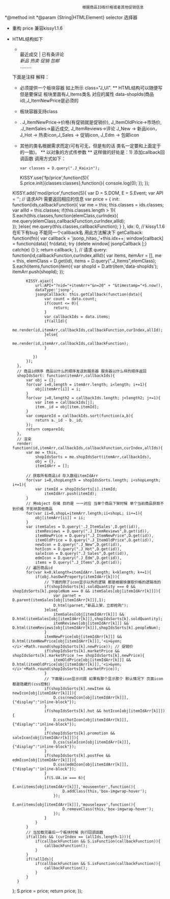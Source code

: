 
                                      根据商品ID取价格或者其他促销信息
*@method init
*@param {String|HTMLElement} selector 选择器
* 重构 price 兼容kissy1.1.6 
* HTML结构如下

   <ul class="J_Ul">
  	<li>
	    <a href="#" class="J_Items" data-shopIds = ""><img src=""/></a>
		<div class="">
			<div class=""><em class="J_ItemNewPrice"></em></div>
			<div class=""><em class="J_ItemOldPrice"></em></div>
		</div>
		<div class="">
			<div class="">最近成交<em class="J_ItemSales"></em> | 已有<em class="J_ItemReviews"></em>条评论</div>
		</div>
		<div class="">
			<i class="J_New">新品</i>
			<i class="J_Hot">热卖</i>
			<i class="J_Sales">促销</i>
			<i class="J_Edm">包邮</i>
		</div>
	</li>
    </ul>
   <ul class="J_Ul">
	.........
   </ul>
   
    下面是注释 解释：
     * 必须提供一个板块容器 如上所示 class="J_Ul". 
     ** HTML结构可以随便写 但是要保证 板块里面有J_Items类名 对应的属性 data-shopIds(商品id),J_ItemNewPrice是必须的
     * 板块容器支持class  
     * . J_ItemNewPrice->价格(有促销就是促销价), J_ItemOldPrice->市场价, .J_ItemSales->最近成交, J_ItemReviews->评论 
       J_New -> 新品icon，J_Hot -> 热卖icon,J_Sales -> 促销icon, J_Edm -> 包邮icon
     *  其他的类名根据需求而定(可有可无，但是有的话 类名一定要和上面定于的一致)。
     ** 以对象的方式传参数
     ** 这样做的好处是：1) 添加callback回调函数
	    调用方式如下：
	    
	        var classes = D.query(".J_Kaixin"); 
		KISSY.use('fp/price',function(S){
			S.price.init({classes:classes},function(){
				console.log(0);
			});
		});
		

   KISSY.add('mod/price',function(S){
	var D = S.DOM, E = S.Event;
	var API = '';  // 请求API 需要返回相应的信息
	var price = {
		init: function(ids,callbackFunction){
			var me = this;
			this.classes = ids.classes;
			var allId = this.classes;
			if(this.classes.length > 1){
				S.each(this.classes,function(elemClass,curIndex){
					me.query(elemClass,callbackFunction,curIndex,allId);	
				});
			}else{
				me.query(this.classes,callbackFunction);
			}
		},
		idx: 0,
		// kissy1.1.6 在IE下有bug 不能同一个callback名 用此方法解决下
		getCallback: function(fn){
			var callback = 'jsonp_hitao_'+this.idx++;
			window[callback] = function(data){
			   fn(data);
			   try {delete window[ jsonpCallback ];} catch(e) {}
			};
			return callback;
		},
		// 请求
		query: function(id,callbackFunction,curIndex,allId){
			var items,
				itemArr = [],
				me = this,
				elemClass = D.get(id),
				items = D.query(".J_Items",elemClass);
			S.each(items,function(item){
				var shopId = D.attr(item,'data-shopIds');
				itemArr.push(shopId);
			});
			
			KISSY.ajax({
				url:API+"?nid="+itemArr+"&n=20" + "&timestamp="+S.now(),
				dataType:'jsonp',
				jsonpCallback: this.getCallback(function(data){
				    var count = data.count;
					if(count <= 0){
						return;
					}
					var callbackIds = data.items;
					if(allId){
						me.render(id,itemArr,callbackIds,callbackFunction,curIndex,allId);
					}else{
						me.render(id,itemArr,callbackIds,callbackFunction);
					}
					
			   })
			});
		},
		// 商品id排序 商品以什么的顺序发送到服务器 服务器以什么样的顺序返回
		shopIdsSort: function(itemArr,callbackIds){
			var obj = {};
			for(var i=0,length = itemArr.length; i<length; i+=1){
				obj[itemArr[i]] = i;
			}
			for(var j=0,length2 = callbackIds.length; j<length2; j+=1){
				var item = callbackIds[j];
				item._id = obj[item.itemId];
			}
			var compareId = callbackIds.sort(function(a,b){
				return a._id - b._id;
			});
			return compareId;
		},
		// 渲染
		render: function(id,itemArr,callbackIds,callbackFunction,curIndex,allIds){
			var me = this,
				shopIdsSorts = me.shopIdsSort(itemArr,callbackIds),
				obj = {},
				itemIdArr = [];

			// 获取所有商品id 存入数组itemIdArr
			for(var i=0,shopLength = shopIdsSorts.length; i<shopLength; i+=1){
				var itemId = shopIdsSorts[i].itemId;
					itemIdArr.push(itemId);
			}
			// 用object 存储 目的是 一一对应 当单个商品下架时候 单个当前商品获取不到价格 不影响其他商品 
			for(var ii=0,shopL=itemArr.length;ii<shopL; ii+=1){
				obj[itemArr[ii]] = ii;
			}
			var itemSales = D.query('.J_ItemSales',D.get(id)), 
				itemReviews = D.query(".J_ItemReviews",D.get(id)),
				itemNewPrice = D.query(".J_ItemNewPrice",D.get(id)),
				itemOldPrice = D.query(".J_ItemOldPrice",D.get(id)),
				newIcon = D.query(".J_New",D.get(id)),
				hotIcon = D.query(".J_Hot",D.get(id)),
				saleIcon = D.query(".J_Sales",D.get(id)),
				edmIcon = D.query(".J_Edm",D.get(id)),
				items = D.query(".J_Items",D.get(id));
			// 遍历商品id 
			for(var k=0,klength=itemIdArr.length; k<klength; k+=1){
				if(obj.hasOwnProperty(itemIdArr[k])){
					// 下面的除了icon显示以外的逻辑 都是根据徐康取价格的逻辑改的
					if(shopIdsSorts[k].soldQuantity === 0 && shopIdsSorts[k].peopleNum === 0 && itemSales[obj[itemIdArr[k]]]){
						var parnet = D.parent(itemSales[obj[itemIdArr[k]]],1);
						D.html(parnet,"新品上架，立即抢购");
					}else{
						itemSales[obj[itemIdArr[k]]] && D.html(itemSales[obj[itemIdArr[k]]],shopIdsSorts[k].soldQuantity);
						itemReviews[obj[itemIdArr[k]]] && D.html(itemReviews[obj[itemIdArr[k]]],shopIdsSorts[k].peopleNum);
					}
					itemNewPrice[obj[itemIdArr[k]]] && D.html(itemNewPrice[obj[itemIdArr[k]]],'<i>&yen;</i>'+Math.round(shopIdsSorts[k].newPrice)); // 促销价
					if(shopIdsSorts[k].marketPrice && shopIdsSorts[k].marketPrice !== shopIdsSorts[k].newPrice){
						itemOldPrice[obj[itemIdArr[k]]] && D.html(itemOldPrice[obj[itemIdArr[k]]],'<i>&yen;</i>'+Math.round(shopIdsSorts[k].marketPrice));
					}
					// 下面是icon显示问题 如果有那个显示那个 默认情况下 页面icon都是隐藏的(css控制)
					if(shopIdsSorts[k].newItem && newIcon[obj[itemIdArr[k]]]){
						D.css(newIcon[obj[itemIdArr[k]]],{"display":"inline-block"});
					}
					if(shopIdsSorts[k].hot && hotIcon[obj[itemIdArr[k]]]){
						D.css(hotIcon[obj[itemIdArr[k]]],{"display":"inline-block"});
					}
					if(shopIdsSorts[k].promotion && saleIcon[obj[itemIdArr[k]]]){
						D.css(saleIcon[obj[itemIdArr[k]]],{"display":"inline-block"});
					}
					if(shopIdsSorts[k].postFee && edmIcon[obj[itemIdArr[k]]]){
						D.css(edmIcon[obj[itemIdArr[k]]],{"display":"inline-block"});
					}
					if(S.UA.ie === 6){
						E.on(items[obj[itemIdArr[k]]],'mouseenter',function(){
							D.addClass(this,'box-imgwrap-hover');
						});
						E.on(items[obj[itemIdArr[k]]],'mouseleave',function(){
							D.removeClass(this,'box-imgwrap-hover');
						});
					}
				}
			}
			// 当加载完最后一个板块时候 执行回调函数
			if(allIds && (curIndex == (allIds.length-1))){
				if(callbackFunction && S.isFunction(callbackFunction)){
					callbackFunction();
				}
			}
			if(!allIds){
				if(callbackFunction && S.isFunction(callbackFunction)){
					callbackFunction();
				}
			}
		}
	};
	S.price = price;
	return price;
   });


